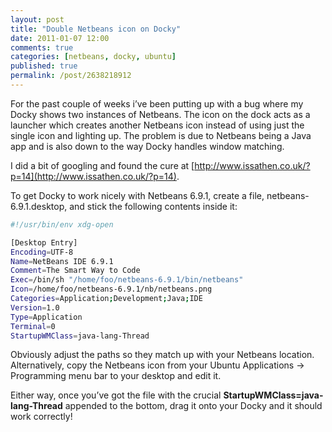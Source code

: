 ```yaml
---
layout: post
title: "Double Netbeans icon on Docky"
date: 2011-01-07 12:00
comments: true
categories: [netbeans, docky, ubuntu]
published: true
permalink: /post/2638218912
---
```

For the past couple of weeks i’ve been putting up with a bug where my Docky shows two instances of Netbeans.  The icon on the dock acts as a launcher which creates another Netbeans icon instead of using just the single icon and lighting up.  The problem is due to Netbeans being a Java app and is also down to the way Docky handles window matching.

I did a bit of googling and found the cure at [http://www.issathen.co.uk/?p=14](http://www.issathen.co.uk/?p=14).

To get Docky to work nicely with Netbeans 6.9.1, create a file, netbeans-6.9.1.desktop, and stick the following contents inside it:

``` bash
#!/usr/bin/env xdg-open

[Desktop Entry]
Encoding=UTF-8
Name=NetBeans IDE 6.9.1
Comment=The Smart Way to Code
Exec=/bin/sh "/home/foo/netbeans-6.9.1/bin/netbeans"
Icon=/home/foo/netbeans-6.9.1/nb/netbeans.png
Categories=Application;Development;Java;IDE
Version=1.0
Type=Application
Terminal=0
StartupWMClass=java-lang-Thread
```

Obviously adjust the paths so they match up with your Netbeans location.  Alternatively, copy the Netbeans icon from your Ubuntu Applications -> Programming menu bar to your desktop and edit it.

Either way, once you’ve got the file with the crucial **StartupWMClass=java-lang-Thread** appended to the bottom, drag it onto your Docky and it should work correctly!